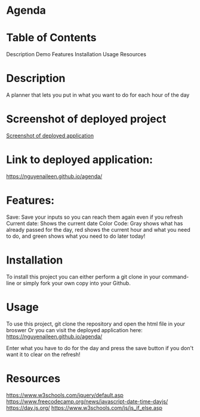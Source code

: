 # Agenda

# Table of Contents

Description
Demo
Features
Installation
Usage
Resources

# Description

A planner that lets you put in what you want to do for each hour of the day

# Screenshot of deployed project

[Screenshot of deployed application](Assets/Deployed-application.png)

# Link to deployed application:

https://nguyenaileen.github.io/agenda/

# Features:

Save: Save your inputs so you can reach them again even if you refresh
Current date: Shows the current date
Color Code: Gray shows what has already passed for the day, red shows the current hour and what you need to do, and green shows what you need to do later today!

# Installation

To install this project you can either perform a git clone in your command-line or simply fork your own copy into your Github.

# Usage

To use this project, git clone the repository and open the html file in your broswer
Or you can visit the deployed application here: https://nguyenaileen.github.io/agenda/

Enter what you have to do for the day and press the save button if you don't want it to clear on the refresh!

# Resources

https://www.w3schools.com/jquery/default.asp
https://www.freecodecamp.org/news/javascript-date-time-dayjs/
https://day.js.org/
https://www.w3schools.com/js/js_if_else.asp
